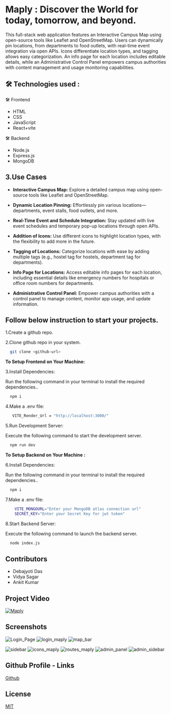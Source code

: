 
# Maply : Discover the World for today, tomorrow, and beyond.

This full-stack web application features an Interactive Campus Map using open-source tools like Leaflet and OpenStreetMap. Users can dynamically pin locations, from departments to food outlets, with real-time event integration via open APIs. Icons differentiate location types, and tagging allows easy categorization. An info page for each location includes editable details, while an Administrative Control Panel empowers campus authorities with content management and usage monitoring capabilities.



## 🛠 Technologies used :

🛠 Frontend
- HTML
- CSS
- JavaScript
- React+vite

🛠 Backend
- Node.js
- Express.js
- MongoDB








## 3.Use Cases

- **Interactive Campus Map:** Explore a detailed campus map using open-source tools like Leaflet and OpenStreetMap.

- **Dynamic Location Pinning:** Effortlessly pin various locations—departments, event stalls, food outlets, and more.

- **Real-Time Event and Schedule Integration:** Stay updated with live event schedules and temporary pop-up locations through open APIs.

- **Addition of Icons:** Use different icons to highlight location types, with the flexibility to add more in the future.

- **Tagging of Locations:** Categorize locations with ease by adding multiple tags (e.g., hostel tag for hostels, department tag for departments).

- **Info Page for Locations:** Access editable info pages for each location, including essential details like emergency numbers for hospitals or office room numbers for departments.

- **Administrative Control Panel:** Empower campus authorities with a control panel to manage content, monitor app usage, and update information.







## Follow below instruction to start your projects.

  1.Create a github repo.

  2.Clone github repo in your system.

```bash
  git clone <github-url>
```
 
**To Setup Frontend on Your Machine:** 

3.Install Dependencies:

Run the following command in your terminal to install the required dependencies..

```bash
  npm i
```
4.Make a .env file:
 
```bash
   VITE_Render_Url = "http://localhost:3000/"
```
5.Run Development Server:

Execute the following command to start the development server.

```bash
  npm run dev
```

**To Setup Backend on Your Machine :** 

 6.Install Dependencies:

Run the following command in your terminal to install the required dependencies..

```bash
  npm i
```
 7.Make a .env file:


```bash
    VITE_MONGOURL="Enter your MongoDB atlas connection url"
    SECRET_KEY="Enter your Secret Key for jwt token"
```

 8.Start Backend Server:

Execute the following command to launch the backend server.

```bash
  node index.js
```

## Contributors 

- Debajyoti Das
- Vidya Sagar
- Ankit Kumar

## Project Video
[![Maply](https://img.youtube.com/vi/FK2PLcm2fFk/0.jpg)](https://youtu.be/FK2PLcm2fFk?si=ko7A5pMy8L1x985_)
  

## Screenshots


![Login_Page](https://github.com/Debajyoti045/Maply/assets/109648585/7b964ad5-2f60-49ad-a27e-2ebcddb93ce6)
![login_maply](https://github.com/Debajyoti045/Maply/assets/109648585/68675441-44e6-40d1-bf11-b67e1d30a146)
![map_bar](https://github.com/Debajyoti045/Maply/assets/109648585/fa3177b1-6503-4981-bb2b-d08f03d9b57e)

![sidebar](https://github.com/Debajyoti045/Maply/assets/109648585/397e93fe-512c-46f8-84a4-a47c9e6365b9)
![icons_maply](https://github.com/Debajyoti045/Maply/assets/109648585/d24162d1-0324-419f-9288-cc347dc92058)
![routes_maply](https://github.com/Debajyoti045/Maply/assets/109648585/e433af98-2405-46cd-8ccc-7888381119a3)
![admin_panel](https://github.com/Debajyoti045/Maply/assets/109648585/b19975d2-b073-4ab3-a76b-b09784d7b8cc)
![admin_sidebar](https://github.com/Debajyoti045/Maply/assets/109648585/4842d4cf-d033-4507-9aa0-92998a1a1ed3)

## Github Profile - Links

[Github](https://github.com/Debajyoti045/Maply)


## License

[MIT](https://choosealicense.com/licenses/mit/)

